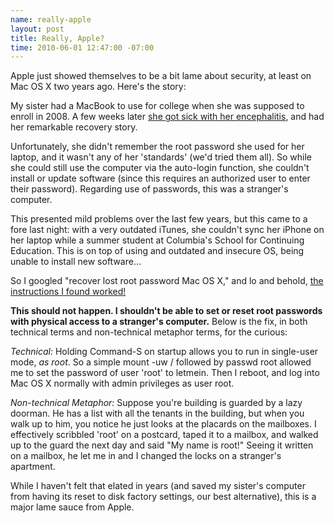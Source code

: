 ```yaml
--- 
name: really-apple
layout: post
title: Really, Apple?
time: 2010-06-01 12:47:00 -07:00
---
```

Apple just showed themselves to be a bit lame about security, at least on Mac 
OS X two years ago. Here's the story:

My sister had a MacBook to use for college when she was supposed to enroll in
2008. A few weeks later [she got sick with her encephalitis][1], and had her
remarkable recovery story.

Unfortunately, she didn't remember the root password she used for her laptop,
and it wasn't any of her 'standards' (we'd tried them all). So while she could
still use the computer via the auto-login function, she couldn't install or
update software (since this requires an authorized user to enter their
password). Regarding use of passwords, this was a stranger's computer.

This presented mild problems over the last few years, but this came to a fore
last night: with a very outdated iTunes, she couldn't sync her iPhone on her
laptop while a summer student at Columbia's School for Continuing Education.
This is on top of using and outdated and insecure OS, being unable to install
new software...

So I googled "recover lost root password Mac OS X," and lo and behold, [the
instructions I found worked!][2]

**This should not happen. I shouldn't be able to set or reset root passwords
with physical access to a stranger's computer.** Below is the fix, in both
technical terms and non-technical metaphor terms, for the curious:

_Technical:_ Holding Command-S on startup allows you to run in single-user
mode, _as root_. So a simple mount -uw / followed by passwd root allowed me to
set the password of user 'root' to letmein. Then I reboot, and log into Mac OS
X normally with admin privileges as user root.

_Non-technical Metaphor:_ Suppose you're building is guarded by a lazy
doorman. He has a list with all the tenants in the building, but when you walk
up to him, you notice he just looks at the placards on the mailboxes. I
effectively scribbled 'root' on a postcard, taped it to a mailbox, and walked
up to the guard the next day and said "My name is root!" Seeing it written on
a mailbox, he let me in and I changed the locks on a stranger's apartment.

While I haven't felt that elated in years (and saved my sister's computer from
having its reset to disk factory settings, our best alternative), this is a
major lame sauce from Apple.


   [1]: http://www.facebook.com/paul.meier#!/group.php?gid=25800962459
   [2]: http://www.macosxhints.com/article.php?story=20001217230925152
